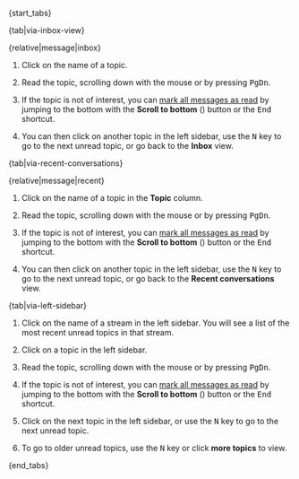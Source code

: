{start_tabs}

{tab|via-inbox-view}

{relative|message|inbox}

1. Click on the name of a topic.

1. Read the topic, scrolling down with the mouse or by pressing
   <kbd>PgDn</kbd>.

1. If the topic is not of interest, you can
   [mark all messages as read](/help/marking-messages-as-read) by
   jumping to the bottom with the **Scroll to bottom**
   (<i class="fa fa-chevron-down"></i>) button or the <kbd>End</kbd> shortcut.

1. You can then click on another topic in the left sidebar, use the
   <kbd>N</kbd> key to go to the next unread topic, or go back to the
   **Inbox** view.

{tab|via-recent-conversations}

{relative|message|recent}

1. Click on the name of a topic in the **Topic** column.

1. Read the topic, scrolling down with the mouse or by pressing
   <kbd>PgDn</kbd>.

1. If the topic is not of interest, you can
   [mark all messages as read](/help/marking-messages-as-read) by
   jumping to the bottom with the **Scroll to bottom**
   (<i class="fa fa-chevron-down"></i>) button or the <kbd>End</kbd> shortcut.

1. You can then click on another topic in the left sidebar, use the
   <kbd>N</kbd> key to go to the next unread topic, or go back to the
   **Recent conversations** view.

{tab|via-left-sidebar}

1. Click on the name of a stream in the left sidebar. You will see a
   list of the most recent unread topics in that stream.

1. Click on a topic in the left sidebar.

1. Read the topic, scrolling down with the mouse or by pressing
   <kbd>PgDn</kbd>.

1. If the topic is not of interest, you can
   [mark all messages as read](/help/marking-messages-as-read) by
   jumping to the bottom with the **Scroll to bottom**
   (<i class="fa fa-chevron-down"></i>) button or the <kbd>End</kbd> shortcut.

1. Click on the next topic in the left sidebar, or use the <kbd>N</kbd>
   key to go to the next unread topic.

1. To go to older unread topics, use the <kbd>N</kbd> key or click
   **more topics** to view.

{end_tabs}
